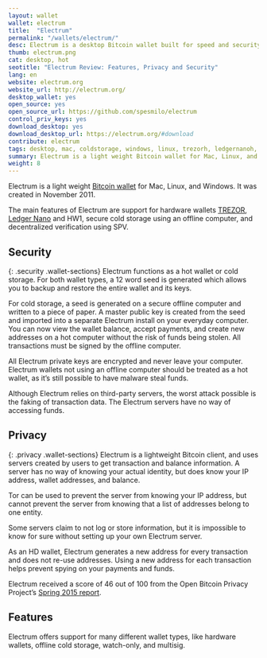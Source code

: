 ```yaml
---
layout: wallet
wallet: electrum
title:  "Electrum"
permalink: "/wallets/electrum/"
desc: Electrum is a desktop Bitcoin wallet built for speed and security. Its simple interface and advanced features make it a good option for new & advanced users.
thumb: electrum.png
cat: desktop, hot
seotitle: "Electrum Review: Features, Privacy and Security"
lang: en
website: electrum.org
website_url: http://electrum.org/
desktop_wallet: yes
open_source: yes
open_source_url: https://github.com/spesmilo/electrum
control_priv_keys: yes
download_desktop: yes
download_desktop_url: https://electrum.org/#download
contribute: electrum
tags: desktop, mac, coldstorage, windows, linux, trezorh, ledgernanoh, hw1h
summary: Electrum is a light weight Bitcoin wallet for Mac, Linux, and Windows. It was created in November 2011. The main features of Electrum are support for hardware wallets TREZOR, Ledger Nano and HW1, secure cold storage using an offline computer, and decentralized verification using SPV. Electrum is a good option for both beginners and advanced users. 
weight: 8
---
```

Electrum is a light weight [Bitcoin wallet](/wallets/) for Mac, Linux, and Windows. It was created in November 2011.

The main features of Electrum are support for hardware wallets [TREZOR](/wallets/trezor/), [Ledger Nano](/wallets/ledger-nano/) and HW1, secure cold storage using an offline computer, and decentralized verification using SPV.

## Security
{: .security .wallet-sections}
Electrum functions as a hot wallet or cold storage. For both wallet types, a 12 word seed is generated which allows you to backup and restore the entire wallet and its keys.

For cold storage, a seed is generated on a secure offline computer and written to a piece of paper. A master public key is created from the seed and imported into a separate Electrum install on your everyday computer. You can now view the wallet balance, accept payments, and create new addresses on a hot computer without the risk of funds being stolen. All transactions must be signed by the offline computer.

All Electrum private keys are encrypted and never leave your computer. Electrum wallets not using an offline computer should be treated as a hot wallet, as it’s still possible to have malware steal funds.

Although Electrum relies on third-party servers, the worst attack possible is the faking of transaction data. The Electrum servers have no way of accessing funds.
 
## Privacy
{: .privacy .wallet-sections}
Electrum is a lightweight Bitcoin client, and uses servers created by users to get transaction and balance information. A server has no way of knowing your actual identity, but does know your IP address, wallet addresses, and balance.

Tor can be used to prevent the server from knowing your IP address, but cannot prevent the server from knowing that a list of addresses belong to one entity.

Some servers claim to not log or store information, but it is impossible to know for sure without setting up your own Electrum server.

As an HD wallet, Electrum generates a new address for every transaction and does not re-use addresses. Using a new address for each transaction helps prevent spying on your payments and funds.

Electrum received a score of 46 out of 100 from the Open Bitcoin Privacy Project’s [Spring 2015 report](http://www.openbitcoinprivacyproject.org/2015/05/spring-2015-wallet-privacy-rating-report/).

## Features
Electrum offers support for many different wallet types, like hardware wallets, offline cold storage, watch-only, and multisig. 